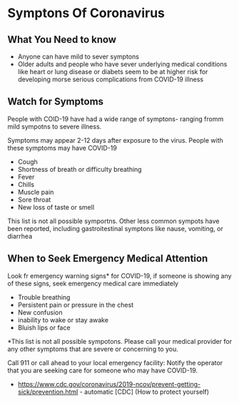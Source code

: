 # Symptons Of Coronavirus

## What You Need to know

* Anyone can have mild to sever symptons
* Older adults and people who have sever underlying medical conditions like heart or lung disease or diabets seem to be at higher risk for developing morse serious complications from COVID-19 illness

## Watch for Symptoms

People with COID-19 have had a wide range of symptons- ranging fromm mild sympotns to severe illness.

Symptoms may appear 2-12 days after exposure to the virus. People with these symptoms may have COVID-19

* Cough
* Shortness of breath or difficulty breathing
* Fever
* Chills
* Muscle pain
* Sore throat
* New loss of taste or smell

This list is not all possible symportns. Other less common sympots have been reported, including gastroitestinal symptons like nause, vomiting, or diarrhea

## When to Seek Emergency Medical Attention
 
Look fr emergency warning signs* for COVID-19, if someone is showing any of these signs, seek emergency medical care immediately

* Trouble breathing
* Persistent pain or pressure in the chest
* New confusion
* inability to wake or stay awake
* Bluish lips or face

*This list is not all possible sympotons. Please call your medical provider for any other symptoms that are severe or concerning to you.

Call 911 or call ahead to your local emergency facility: Notify the operator that you are seeking care for someone who may have COVID-19.

* https://www.cdc.gov/coronavirus/2019-ncov/prevent-getting-sick/prevention.html - automatic [CDC] (How to protect yourself)